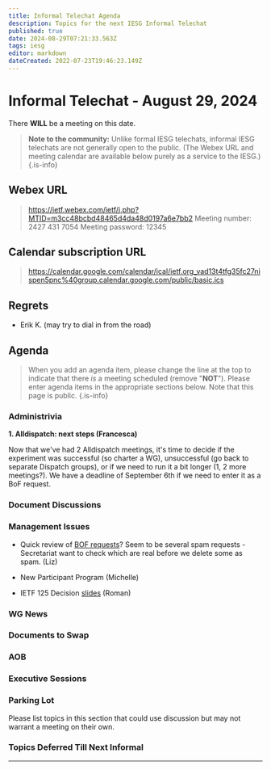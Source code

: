 ```yaml
---
title: Informal Telechat Agenda
description: Topics for the next IESG Informal Telechat
published: true
date: 2024-08-29T07:21:33.563Z
tags: iesg
editor: markdown
dateCreated: 2022-07-23T19:46:23.149Z
---
```


# Informal Telechat - August 29, 2024

 There **WILL** be a meeting on this date.

> **Note to the community:** Unlike formal IESG telechats, informal IESG telechats are not generally open to the public. (The Webex URL and meeting calendar are available below purely as a service to the IESG.)
{.is-info}

## Webex URL

> https://ietf.webex.com/ietf/j.php?MTID=m3cc48bcbd48465d4da48d0197a6e7bb2
Meeting number: 2427 431 7054
Meeting password: 12345 


## Calendar subscription URL

> https://calendar.google.com/calendar/ical/ietf.org_vad13t4tfg35fc27nispen5pnc%40group.calendar.google.com/public/basic.ics


## Regrets

* Erik K. (may try to dial in from the road)

## Agenda

> When you add an agenda item, please change the line at the top to indicate that there *is* a meeting scheduled (remove "**NOT**"). Please enter agenda items in the appropriate sections below.
Note that this page is public.
{.is-info}

### Administrivia

**1. Alldispatch: next steps (Francesca)**

Now that we've had 2 Alldispatch meetings, it's time to decide if the experiment was successful (so charter a WG), unsuccessful (go back to separate Dispatch groups), or if we need to run it a bit longer (1, 2 more meetings?). We have a deadline of September 6th if we need to enter it as a BoF request.

### Document Discussions

### Management Issues
- Quick review of [BOF requests](https://datatracker.ietf.org/doc/bof-requests)? Seem to be several spam requests - Secretariat want to check which are real before we delete some as spam. (Liz)

- New Participant Program (Michelle)

- IETF 125 Decision [slides](https://docs.google.com/presentation/d/1eNCiB2-ialzkeeKoQsch67VdVXWGyYhOb7U7oAVWFvM/) (Roman)

### WG News 

### Documents to Swap 

### AOB

### Executive Sessions


### Parking Lot
Please list topics in this section that could use discussion but may not warrant a meeting on their own. 

### Topics Deferred Till Next Informal 

-------


